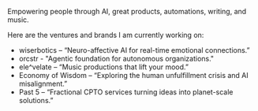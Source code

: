 Empowering people through AI, great products, automations, writing, and music.

Here are the ventures and brands I am currently working on:

* wiserbotics – “Neuro-affective AI for real-time emotional connections.”
* orcstr - "Agentic foundation for autonomous organizations."
* ele^velate – “Music productions that lift your mood.”
* Economy of Wisdom – “Exploring the human unfulfillment crisis and AI misalignment.”
* Past 5 – “Fractional CPTO services turning ideas into planet-scale solutions.”
